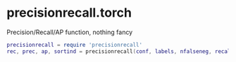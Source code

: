 # precisionrecall.torch
Precision/Recall/AP function, nothing fancy

``` lua
precisionrecall = require 'precisionrecall'
rec, prec, ap, sortind = precisionrecall(conf, labels, nfalseneg, recallstep)

```


